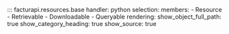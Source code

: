 ::: facturapi.resources.base
    handler: python
    selection:
        members:
            - Resource
            - Retrievable
            - Downloadable 
            - Queryable
    rendering:
        show_object_full_path: true
        show_category_heading: true
        show_source: true
